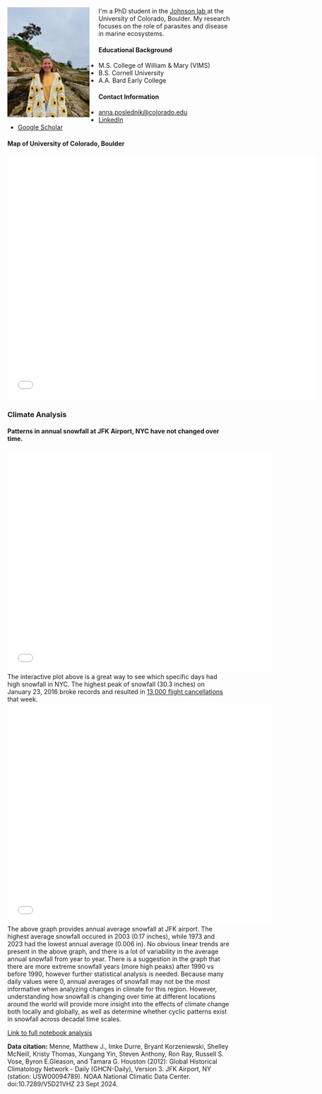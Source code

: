 <div class="image-with-text">
<img 
  src="/img/Annaphoto.jpeg" 
  alt="Anna headshot" 
  width="37%"
  style="float: left; margin-right: 20px;">
  I'm a PhD student in the <a 
  href="https://www.colorado.edu/lab/johnson-laboratory"
  target="_blank">
  Johnson lab
</a>  at the University of Colorado, Boulder. My research focuses on the role of parasites and disease in marine ecosystems.
</div>

#### Educational Background
* M.S. College of William & Mary (VIMS)
* B.S. Cornell University
* A.A. Bard Early College

#### Contact Information
* anna.poslednik@colorado.edu
* <a 
  href="https://www.linkedin.com/in/anna-poslednik"
  target="_blank">
  LinkedIn
  </a>
* <a 
  href="https://scholar.google.com/citations?user=1Wc6hZYAAAAJ&hl=en"
  target="_blank">
  Google Scholar
  </a>





#### Map of University of Colorado, Boulder
<embed type="text/html" src="img/cub_map.html" height="550" width="700">

### Climate Analysis
#### Patterns in annual snowfall at JFK Airport, NYC have not changed over time.
<embed type="text/html" src="climate-analysis/dailysnowplot.html" height="500" width="600">
The interactive plot above is a great way to see which specific days had high snowfall in NYC. The highest peak of snowfall (30.3 inches) on January 23, 2016 broke records and resulted in  <a 
  href="https://en.wikipedia.org/wiki/January_2016_United_States_blizzard"
  target="_blank"> 13,000 flight cancellations </a> that week. 
  
<embed type="text/html" src="climate-analysis/int_yearlysnowplot.html" height="500" width="600">
The above graph provides annual average snowfall at JFK airport. The highest average snowfall occured in 2003 (0.17 inches), while 1973 and 2023 had the lowest annual average (0.006 in). No obvious linear trends are present in the above graph, and there is a lot of variability in the average annual snowfall from year to year. There is a suggestion in the graph that there are more extreme snowfall years (more high peaks) after 1990 vs before 1990, however further statistical analysis is needed. Because many daily values were 0, annual averages of snowfall may not be the most informative when analyzing changes in climate for this region. However, understanding how snowfall is changing over time at different locations around the world will provide more insight into the effects of climate change both locally and globally, as well as determine whether cyclic patterns exist in snowfall across decadal time scales. 

[Link to full notebook analysis](/climate-analysis/Poslednik_climate_post.html)

<b>Data citation:</b> Menne, Matthew J., Imke Durre, Bryant Korzeniewski, Shelley McNeill, Kristy Thomas, Xungang Yin, Steven Anthony, Ron Ray, Russell S. Vose, Byron E.Gleason, and Tamara G. Houston (2012): Global Historical Climatology Network - Daily (GHCN-Daily), Version 3. JFK Airport, NY (station: USW00094789). NOAA National Climatic Data Center. doi:10.7289/V5D21VHZ 23 Sept 2024.
